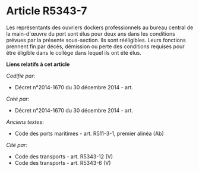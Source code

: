 # Article R5343-7

Les représentants des ouvriers dockers professionnels au bureau central de la main-d'œuvre du port sont élus pour deux ans
dans les conditions prévues par la présente sous-section. Ils sont rééligibles. Leurs fonctions prennent fin par décès,
démission ou perte des conditions requises pour être éligible dans le collège dans lequel ils ont été élus.

**Liens relatifs à cet article**

_Codifié par_:

  - Décret n°2014-1670 du 30 décembre 2014 - art.

_Créé par_:

  - Décret n°2014-1670 du 30 décembre 2014 - art.

_Anciens textes_:

  - Code des ports maritimes - art. R511-3-1, premier alinéa (Ab)

_Cité par_:

  - Code des transports - art. R5343-12 (V)
  - Code des transports - art. R5343-6 (V)
